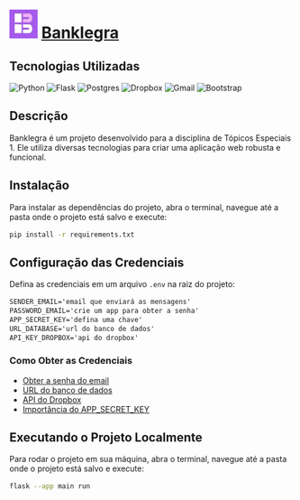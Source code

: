 # ![logo](comunidade/static/logo_banklegra.jpg) [Banklegra](https://banklegra.onrender.com)
## Tecnologias Utilizadas
![Python](https://img.shields.io/badge/python-3670A0?style=for-the-badge&logo=python&logoColor=ffdd54)
![Flask](https://img.shields.io/badge/flask-%23000.svg?style=for-the-badge&logo=flask&logoColor=white)
![Postgres](https://img.shields.io/badge/postgres-%23316192.svg?style=for-the-badge&logo=postgresql&logoColor=white)
![Dropbox](https://img.shields.io/badge/Dropbox-%233B4D98.svg?style=for-the-badge&logo=Dropbox&logoColor=white)
![Gmail](https://img.shields.io/badge/Gmail-D14836?style=for-the-badge&logo=gmail&logoColor=white)
![Bootstrap](https://img.shields.io/badge/bootstrap-%238511FA.svg?style=for-the-badge&logo=bootstrap&logoColor=white)

## Descrição
Banklegra é um projeto desenvolvido para a disciplina de Tópicos Especiais 1. Ele utiliza diversas tecnologias para criar uma aplicação web robusta e funcional.

## Instalação
Para instalar as dependências do projeto, abra o terminal, navegue até a pasta onde o projeto está salvo e execute:
```bash
pip install -r requirements.txt
```

## Configuração das Credenciais
Defina as credenciais em um arquivo `.env` na raiz do projeto:
```env
SENDER_EMAIL='email que enviará as mensagens'
PASSWORD_EMAIL='crie um app para obter a senha'
APP_SECRET_KEY='defina uma chave'
URL_DATABASE='url do banco de dados'
API_KEY_DROPBOX='api do dropbox'
```

### Como Obter as Credenciais
- [Obter a senha do email](https://youtu.be/N97q96BygUg)
- [URL do banco de dados](https://youtu.be/3MZ_e_pST8g)
- [API do Dropbox](https://youtu.be/cj7A-CjL-wI)
- [Importância do APP_SECRET_KEY](https://cursos.alura.com.br/forum/topico-para-que-serve-app-secret_key-115455#:~:text=Para%20encriptar%20os%20passwords%20dos,produ%C3%A7%C3%A3o%20escolha%20uma%20chave%20segura.)

## Executando o Projeto Localmente
Para rodar o projeto em sua máquina, abra o terminal, navegue até a pasta onde o projeto está salvo e execute:
```bash
flask --app main run
```
